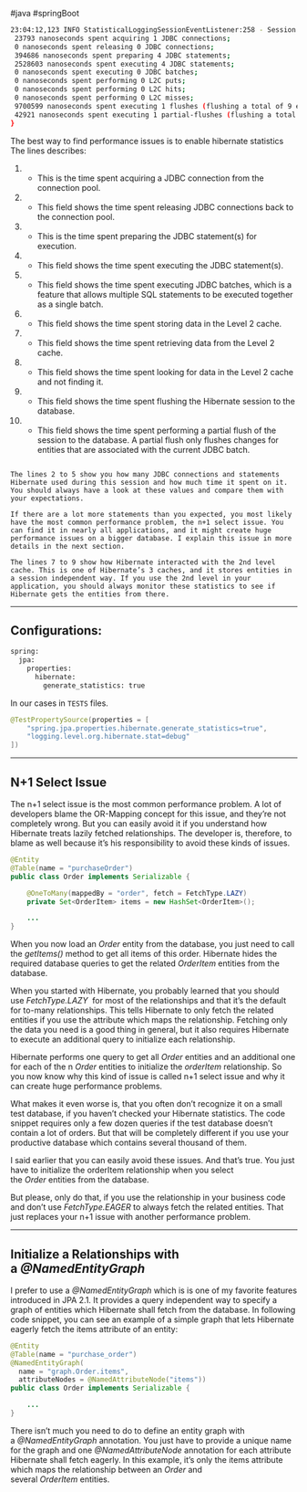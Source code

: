 #java #springBoot 

```bash
23:04:12,123 INFO StatisticalLoggingSessionEventListener:258 - Session Metrics {
 23793 nanoseconds spent acquiring 1 JDBC connections;
 0 nanoseconds spent releasing 0 JDBC connections;
 394686 nanoseconds spent preparing 4 JDBC statements;
 2528603 nanoseconds spent executing 4 JDBC statements;
 0 nanoseconds spent executing 0 JDBC batches;
 0 nanoseconds spent performing 0 L2C puts;
 0 nanoseconds spent performing 0 L2C hits;
 0 nanoseconds spent performing 0 L2C misses;
 9700599 nanoseconds spent executing 1 flushes (flushing a total of 9 entities and 3 collections);
 42921 nanoseconds spent executing 1 partial-flushes (flushing a total of 0 entities and 0 collections)
}
```

The best way to find performance issues is to enable hibernate statistics
The lines describes:
 1. - This is the time spent acquiring a JDBC connection from the connection pool.
 2. - This field shows the time spent releasing JDBC connections back to the connection pool.
 3. - This is the time spent preparing the JDBC statement(s) for execution.
 4. - This field shows the time spent executing the JDBC statement(s).
 5. - This field shows the time spent executing JDBC batches, which is a feature that allows multiple SQL statements to be executed together as a single batch.
 6. - This field shows the time spent storing data in the Level 2 cache.
 7. - This field shows the time spent retrieving data from the Level 2 cache.
 8. - This field shows the time spent looking for data in the Level 2 cache and not finding it.
 9. - This field shows the time spent flushing the Hibernate session to the database.
 10. - This field shows the time spent performing a partial flush of the session to the database. A partial flush only flushes changes for entities that are associated with the current JDBC batch.

```

The lines 2 to 5 show you how many JDBC connections and statements Hibernate used during this session and how much time it spent on it. You should always have a look at these values and compare them with your expectations.

If there are a lot more statements than you expected, you most likely have the most common performance problem, the n+1 select issue. You can find it in nearly all applications, and it might create huge performance issues on a bigger database. I explain this issue in more details in the next section.

The lines 7 to 9 show how Hibernate interacted with the 2nd level cache. This is one of Hibernate’s 3 caches, and it stores entities in a session independent way. If you use the 2nd level in your application, you should always monitor these statistics to see if Hibernate gets the entities from there.

```

---

## Configurations:
```xml
spring:  
  jpa:  
    properties:  
      hibernate:  
        generate_statistics: true
```

In our cases in `TESTS` files.

```java
@TestPropertySource(properties = [  
    "spring.jpa.properties.hibernate.generate_statistics=true",  
    "logging.level.org.hibernate.stat=debug"  
])
```

---

## N+1 Select Issue

The n+1 select issue is the most common performance problem. A lot of developers blame the OR-Mapping concept for this issue, and they’re not completely wrong. But you can easily avoid it if you understand how Hibernate treats lazily fetched relationships. The developer is, therefore, to blame as well because it’s his responsibility to avoid these kinds of issues.

```java
@Entity
@Table(name = "purchaseOrder")
public class Order implements Serializable {

    @OneToMany(mappedBy = "order", fetch = FetchType.LAZY)
    private Set<OrderItem> items = new HashSet<OrderItem>();

    ...
}
```

When you now load an _Order_ entity from the database, you just need to call the _getItems()_ method to get all items of this order. Hibernate hides the required database queries to get the related _OrderItem_ entities from the database.

When you started with Hibernate, you probably learned that you should use _FetchType.LAZY_  for most of the relationships and that it’s the default for to-many relationships. This tells Hibernate to only fetch the related entities if you use the attribute which maps the relationship. Fetching only the data you need is a good thing in general, but it also requires Hibernate to execute an additional query to initialize each relationship.

Hibernate performs one query to get all _Order_ entities and an additional one for each of the n _Order_ entities to initialize the _orderItem_ relationship. So you now know why this kind of issue is called n+1 select issue and why it can create huge performance problems.

What makes it even worse is, that you often don’t recognize it on a small test database, if you haven’t checked your Hibernate statistics. The code snippet requires only a few dozen queries if the test database doesn’t contain a lot of orders. But that will be completely different if you use your productive database which contains several thousand of them.

I said earlier that you can easily avoid these issues. And that’s true. You just have to initialize the orderItem relationship when you select the _Order_ entities from the database.

But please, only do that, if you use the relationship in your business code and don’t use _FetchType.EAGER_ to always fetch the related entities. That just replaces your n+1 issue with another performance problem.

---

## **Initialize a Relationships with a _@NamedEntityGraph_**

I prefer to use a _@NamedEntityGraph_ which is is one of my favorite features introduced in JPA 2.1. It provides a query independent way to specify a graph of entities which Hibernate shall fetch from the database. In following code snippet, you can see an example of a simple graph that lets Hibernate eagerly fetch the items attribute of an entity:

```java
@Entity
@Table(name = "purchase_order")
@NamedEntityGraph(
  name = "graph.Order.items", 
  attributeNodes = @NamedAttributeNode("items"))
public class Order implements Serializable {

    ...
}
```

There isn’t much you need to do to define an entity graph with a _@NamedEntityGraph_ annotation. You just have to provide a unique name for the graph and one _@NamedAttributeNode_ annotation for each attribute Hibernate shall fetch eagerly. In this example, it’s only the items attribute which maps the relationship between an _Order_ and several _OrderItem_ entities.